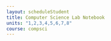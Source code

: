 ```yaml
---
layout: scheduleStudent
title: Computer Science Lab Notebook
units: "1,2,3,4,5,6,7,8"
course: compsci
---
```

